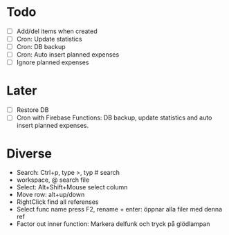 # Todo

* [ ] Add/del items when created
* [ ] Cron: Update statistics
* [ ] Cron: DB backup
* [ ] Cron: Auto insert planned expenses
* [ ] Ignore planned expenses

# Later

* [ ] Restore DB
* [ ] Cron with Firebase Functions: DB backup, update statistics and auto insert planned expenses.

# Diverse

* Search: Ctrl+p, type >, typ # search
* workspace, @ search file
* Select: Alt+Shift+Mouse select column
* Move row: alt+up/down
* RightClick find all referenses
* Select func name press F2, rename + enter: öppnar alla filer med denna ref
* Factor out inner function: Markera delfunk och tryck på glödlampan
